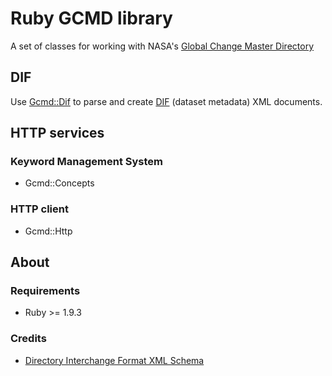 # Ruby GCMD library
A set of classes for working with NASA's [Global Change Master Directory](http://gcmd.gsfc.nasa.gov/)

## DIF
Use [Gcmd::Dif]() to parse and create [DIF](http://gcmd.gsfc.nasa.gov/User/difguide/) (dataset metadata) XML documents. 

## HTTP services

### Keyword Management System
* Gcmd::Concepts

### HTTP client
* Gcmd::Http

## About

### Requirements
* Ruby >= 1.9.3

### Credits
* [Directory Interchange Format XML Schema](http://gcmd.nasa.gov/Aboutus/xml/dif/dif.xsd)